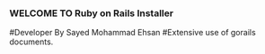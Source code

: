 ### WELCOME TO Ruby on Rails Installer
#Developer By Sayed Mohammad Ehsan
#Extensive use of gorails documents.
